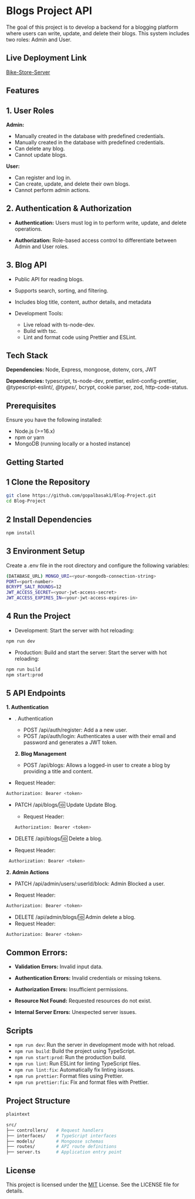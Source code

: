 # Blogs Project API

The goal of this project is to develop a backend for a blogging platform where users can write, update, and delete their blogs. This system includes two roles: Admin and User.

## Live Deployment Link

[Bike-Store-Server](https://blog-project-lilac.vercel.app/)

## Features

## 1. User Roles

**Admin:**

- Manually created in the database with predefined credentials.
- Manually created in the database with predefined credentials.
- Can delete any blog.
- Cannot update blogs.

**User:**

- Can register and log in.
- Can create, update, and delete their own blogs.
- Cannot perform admin actions.

## 2. Authentication & Authorization

- **Authentication:** Users must log in to perform write, update, and delete operations.

- **Authorization:** Role-based access control to differentiate between Admin and User roles.

## 3. Blog API

- Public API for reading blogs.

- Supports search, sorting, and filtering.

- Includes blog title, content, author details, and metadata

- Development Tools:
  - Live reload with ts-node-dev.
  - Build with tsc.
  - Lint and format code using Prettier and ESLint.

## Tech Stack

**Dependencies:** Node, Express, mongoose, dotenv, cors, JWT

**Dependencies:** typescript, ts-node-dev, prettier, eslint-config-prettier, @typescript-eslint/_, @types/_, bcrypt, cookie parser, zod, http-code-status.

## Prerequisites

Ensure you have the following installed:

- Node.js (>=16.x)
- npm or yarn
- MongoDB (running locally or a hosted instance)

## Getting Started

## 1 Clone the Repository

```bash
git clone https://github.com/gopalbasak1/Blog-Project.git
cd Blog-Project
```

## 2 Install Dependencies

```bash
npm install
```

## 3 Environment Setup

Create a .env file in the root directory and configure the following variables:

```bash
(DATABASE_URL) MONGO_URI=<your-mongodb-connection-string>
PORT=<port-number>
BCRYPT_SALT_ROUNDS=12
JWT_ACCESS_SECRET=<your-jwt-access-secret>
JWT_ACCESS_EXPIRES_IN=<your-jwt-access-expires-in>
```

## 4 Run the Project

- Development: Start the server with hot reloading:

```bash
npm run dev
```

- Production: Build and start the server: Start the server with hot reloading:

```bash
npm run build
npm start:prod
```

## 5 API Endpoints

**1. Authentication**

- . Authentication

  - POST /api/auth/register: Add a a new user.
  - POST /api/auth/login: Authenticates a user with their email and password and generates a JWT token.

  **2. Blog Management**

  - POST /api/blogs: Allows a logged-in user to create a blog by providing a title and content.

- Request Header:

```bash
Authorization: Bearer <token>
```

- PATCH /api/blogs/:id: Update Update Blog.

  - Request Header:

  ```bash
  Authorization: Bearer <token>
  ```

- DELETE /api/blogs/:id: Delete a blog.

- Request Header:

```bash
 Authorization: Bearer <token>
```

**2. Admin Actions**

- PATCH /api/admin/users/:userId/block: Admin Blocked a user.

- Request Header:

```bash
Authorization: Bearer <token>
```

- DELETE /api/admin/blogs/:id: Admin delete a blog.
- Request Header:

```bash
Authorization: Bearer <token>
```

## Common Errors:

- **Validation Errors:** Invalid input data.
- **Authentication Errors:** Invalid credentials or missing tokens.

- **Authorization Errors:** Insufficient permissions.

- **Resource Not Found:** Requested resources do not exist.

- **Internal Server Errors:** Unexpected server issues.

## Scripts

- `npm run dev`: Run the server in development mode with hot reload.
- `npm run build`: Build the project using TypeScript.
- `npm run start:prod`: Run the production build.
- `npm run lint`: Run ESLint for linting TypeScript files.
- `npm run lint:fix`: Automatically fix linting issues.
- `npm run prettier`: Format files using Prettier.
- `npm run prettier:fix`: Fix and format files with Prettier.

## Project Structure

```bash
plaintext

src/
├── controllers/   # Request handlers
├── interfaces/    # TypeScript interfaces
├── models/        # Mongoose schemas
├── routes/        # API route definitions
├── server.ts      # Application entry point

```

## License

This project is licensed under the [MIT](https://choosealicense.com/licenses/mit/) License. See the LICENSE file for details.
